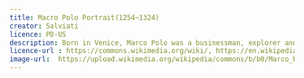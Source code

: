```yaml
---
title: Macro Polo Portrait(1254~1324)
creator: Salviati
licence: PD-US	
description: Born in Venice, Marco Polo was a businessman, explorer and writer who crossed Asia along the Silk Road from 1271 to 1295. His travels are recorded in the travels of Marco Polo. This book describes the mysterious culture and internal operation of the eastern world at that time, including the wealth and huge scale of Mongolia Empire and Yuan Dynasty, so that they can have a comprehensive understanding of Asian cities and countries such as China, Persia, India and Japan for the first time. In 1266, Marco Polo and others were received by Kublai Khan. Because of his wisdom and humility, they were soon appointed as foreign envoys of Khan and sent to the whole empire and many diplomatic missions in Southeast Asia. As part of this appointment, Marco Polo traveled extensively in China, lived on the land of the emperor for 17 years, and saw many things that Europeans did not know before. Although he was not the first European to arrive in China, Marco Polo was the first to leave a detailed experience. This record about the East gives Europeans a clear understanding of the geography and national customs of Eastern countries, especially China.
licence-url : https://commons.wikimedia.org/wiki/, https://en.wikipedia.org/wiki/Marco_Polo#Narrative
image-url:  https://upload.wikimedia.org/wikipedia/commons/b/b0/Marco_Polo_Mosaic_from_Palazzo_Tursi.jpg
---
```

